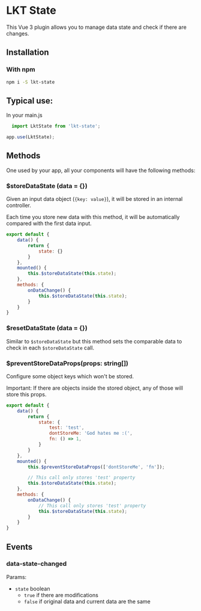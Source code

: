 # LKT State

This Vue 3 plugin allows you to manage data state and check if there are changes.

## Installation

### With npm

```bash
npm i -S lkt-state
```

## Typical use:

In your main.js

```js
  import LktState from 'lkt-state';

app.use(LktState);
```

## Methods

One used by your app, all your components will have the following methods:

### $storeDataState (data = {})

Given an input data object (```{key: value}```), it will be stored in an internal controller.

Each time you store new data with this method, it will be automatically compared with the first data input.

```js
export default {
    data() {
        return {
            state: {}
        }
    },
    mounted() {
        this.$storeDataState(this.state);
    },
    methods: {
        onDataChange() {
            this.$storeDataState(this.state);
        }
    }
}
```

### $resetDataState (data = {})

Similar to ```$storeDataState``` but this method sets the comparable data to check in each ```$storeDataState``` call.

### $preventStoreDataProps(props: string[])

Configure some object keys which won't be stored.

Important: If there are objects inside the stored object, any of those will store this props.

```js
export default {
    data() {
        return {
            state: {
                test: 'test',
                dontStoreMe: 'God hates me :(',
                fn: () => 1,
            }
        }
    },
    mounted() {
        this.$preventStoreDataProps(['dontStoreMe', 'fn']);

        // This call only stores 'test' property
        this.$storeDataState(this.state);
    },
    methods: {
        onDataChange() {
            // This call only stores 'test' property
            this.$storeDataState(this.state);
        }
    }
}
```

## Events

### data-state-changed

Params:

- `state` boolean
    - `true` if there are modifications
    - `false` if original data and current data are the same